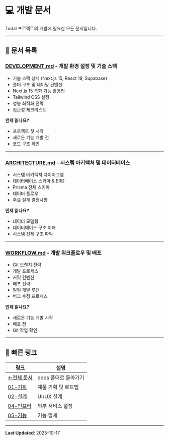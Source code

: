 # 💻 개발 문서

Todal 프로젝트의 개발에 필요한 모든 문서입니다.

---

## 📑 문서 목록

### **[DEVELOPMENT.md](./DEVELOPMENT.md)** - 개발 환경 설정 및 기술 스택
- 기술 스택 상세 (Next.js 15, React 19, Supabase)
- 폴더 구조 및 네이밍 컨벤션
- Next.js 15 특화 기능 활용법
- Tailwind CSS 설정
- 성능 최적화 전략
- 접근성 체크리스트

**언제 읽나요?**
- 프로젝트 첫 시작
- 새로운 기능 개발 전
- 코드 구조 확인

---

### **[ARCHITECTURE.md](./ARCHITECTURE.md)** - 시스템 아키텍처 및 데이터베이스
- 시스템 아키텍처 다이어그램
- 데이터베이스 스키마 & ERD
- Prisma 전체 스키마
- 데이터 플로우
- 주요 설계 결정사항

**언제 읽나요?**
- 데이터 모델링
- 데이터베이스 구조 이해
- 시스템 전체 구조 파악

---

### **[WORKFLOW.md](./WORKFLOW.md)** - 개발 워크플로우 및 배포
- Git 브랜치 전략
- 개발 프로세스
- 커밋 컨벤션
- 배포 전략
- 일일 개발 루틴
- 버그 수정 프로세스

**언제 읽나요?**
- 새로운 기능 개발 시작
- 배포 전
- Git 작업 확인

---

## 🔗 빠른 링크

| 링크 | 설명 |
| --- | --- |
| [←전체 문서](../README.md) | docs 폴더로 돌아가기 |
| [01-기획](../01-planning/) | 제품 기획 및 로드맵 |
| [02-설계](../02-design/) | UI/UX 설계 |
| [04-인프라](../04-infrastructure/) | 외부 서비스 설정 |
| [05-기능](../05-features/) | 기능 명세 |

---

**Last Updated**: 2025-10-17

